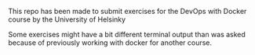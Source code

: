 This repo has been made to submit exercises for the DevOps with Docker course by the University of Helsinky

Some exercises might have a bit different terminal output than was asked because of previously working with docker for another course. 